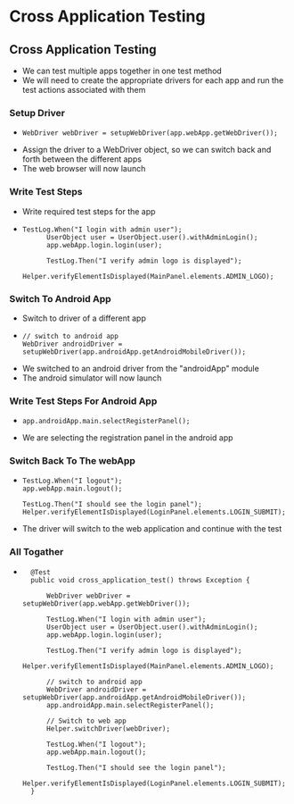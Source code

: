# Cross Application Testing



## Cross Application Testing

* We can test multiple apps together in one test method
* We will need to create the appropriate drivers for each app and run the test actions associated with them

### Setup Driver

* ```text
  WebDriver webDriver = setupWebDriver(app.webApp.getWebDriver());
  ```
* Assign the driver to a WebDriver object, so we can switch back and forth between the different apps
* The web browser will now launch

### Write Test Steps

* Write required test steps for the app
* ```text
  TestLog.When("I login with admin user");
  		UserObject user = UserObject.user().withAdminLogin();
  		app.webApp.login.login(user);

  		TestLog.Then("I verify admin logo is displayed");
  		Helper.verifyElementIsDisplayed(MainPanel.elements.ADMIN_LOGO);
  ```

### Switch To Android App

* Switch to driver of a different app
* ```text
  // switch to android app
  WebDriver androidDriver = setupWebDriver(app.androidApp.getAndroidMobileDriver());
  ```
* We switched to an android driver from the "androidApp" module
* The android simulator will now launch

### Write Test Steps For Android App

* ```text
  app.androidApp.main.selectRegisterPanel();
  ```
* We are selecting the registration panel in the android app

### Switch Back To The webApp

* ```text
  TestLog.When("I logout");
  app.webApp.main.logout();

  TestLog.Then("I should see the login panel");
  Helper.verifyElementIsDisplayed(LoginPanel.elements.LOGIN_SUBMIT);
  ```
* The driver will switch to the web application and continue with the test

### All Togather

* ```text
  	@Test
  	public void cross_application_test() throws Exception {
		
  		WebDriver webDriver = setupWebDriver(app.webApp.getWebDriver());
		
  		TestLog.When("I login with admin user");
  		UserObject user = UserObject.user().withAdminLogin();
  		app.webApp.login.login(user);

  		TestLog.Then("I verify admin logo is displayed");
  		Helper.verifyElementIsDisplayed(MainPanel.elements.ADMIN_LOGO);
		
  		// switch to android app
  		WebDriver androidDriver = setupWebDriver(app.androidApp.getAndroidMobileDriver());
  		app.androidApp.main.selectRegisterPanel();
		
  		// Switch to web app		
  		Helper.switchDriver(webDriver);

  		TestLog.When("I logout");
  		app.webApp.main.logout();

  		TestLog.Then("I should see the login panel");
  		Helper.verifyElementIsDisplayed(LoginPanel.elements.LOGIN_SUBMIT);
  	}
  ```

